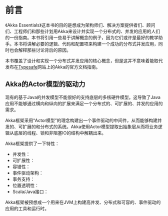 # 前言

《Akka Essentials》这本书的目的是想成为架构师们、解决方案提供者们、顾问们、工程师们和那些计划用Akka来设计并实现一个分布式的、并发的应用的人们的一份指南。本书将引用一些易于讲解概念的例子，因为它们或许是最好的教学助手。本书将讲解必要的逻辑、代码和配置项来构建一个成功的分布式并发应用，同时也会解释那些讨论背后的原因。

本书覆盖了设计和实现一个分布式并发应用的核心概念，但是这并不意味着能取代发布在[Typesafe](http://doc.akka.io/docs/akka/)网站上的Akka的官方文档指南。


## Akka的Actor模型的驱动力

现有的基于Java的并发模型不能很好的支持底层的多核硬件模型。这导致了Java应用不能够通过横向和纵向的扩展来满足一个分布式的、可扩展的、并发的应用的需求。

Akka框架采用“Actor模型”的理念构建出一个事件驱动的中间件，从而能够构建并发的、可扩展的和分布式的系统。Akka使用Actor模型提取出抽象层从而将业务逻辑从底层的线程、锁和非阻塞IO的结构中解耦出来。

Akka框架提供了一下特性：
* 并发性：
* 可扩展性：
* 容错性：
* 事件驱动架构：
* 事务支持：
* 位置透明性：
* Scala/Java接口：

Akka框架被预想成一个用来在JVM上构建高并发、分布式和可容的、事件驱动的应用的工具和运行时。
